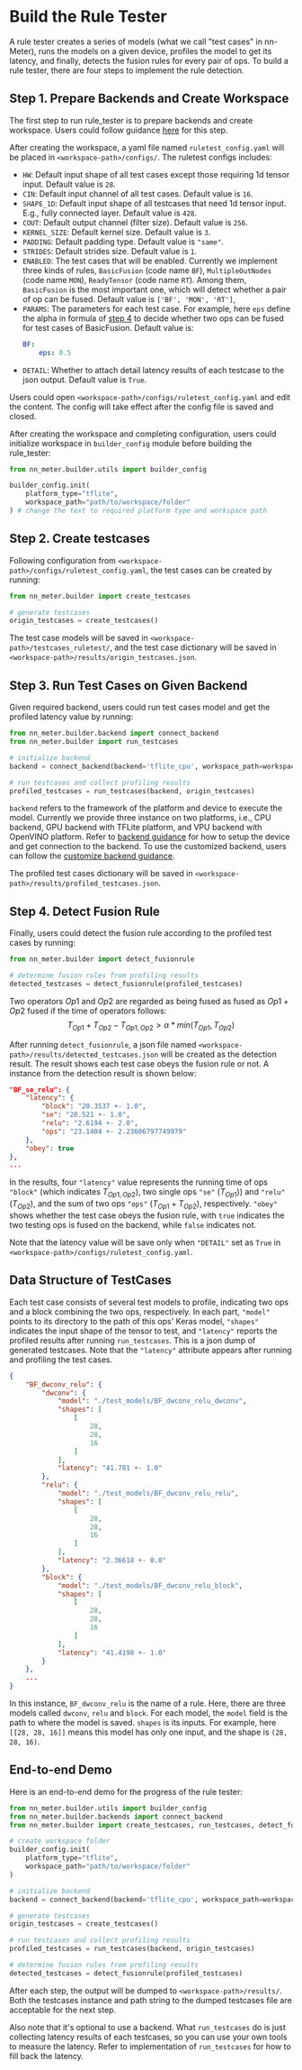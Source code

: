 # Build the Rule Tester

A rule tester creates a series of models (what we call "test cases" in nn-Meter), runs the models on a given device, profiles the model to get its latency, and finally, detects the fusion rules for every pair of ops. To build a rule tester, there are four steps to implement the rule detection.

## Step 1. Prepare Backends and Create Workspace

The first step to run rule_tester is to prepare backends and create workspace. Users could follow guidance [here](./backend.md) for this step.

After creating the workspace, a yaml file named `ruletest_config.yaml` will be placed in `<workspace-path>/configs/`. The ruletest configs includes:

- `HW`: Default input shape of all test cases except those requiring 1d tensor input. Default value is `28`.
- `CIN`: Default input channel of all test cases. Default value is `16`.
- `SHAPE_1D`: Default input shape of all testcases that need 1d tensor input. E.g., fully connected layer. Default value is `428`.
- `COUT`: Default output channel (filter size). Default value is `256`.
- `KERNEL_SIZE`: Default kernel size. Default value is `3`.
- `PADDING`: Default padding type. Default value is `"same"`.
- `STRIDES`: Default strides size. Default value is `1`.
- `ENABLED`: The test cases that will be enabled. Currently we implement three kinds of rules, `BasicFusion` (code name `BF`), `MultipleOutNodes` (code name `MON`), `ReadyTensor` (code name `RT`). Among them, `BasicFusion` is the most important one, which will detect whether a pair of op can be fused. Default value is `['BF', 'MON', 'RT']`,
- `PARAMS`: The parameters for each test case. For example, here `eps` define the alpha in formula of [step 4](#step-4-detect-fusion-rule) to decide whether two ops can be fused for test cases of BasicFusion. Default value is:
    ```yaml
    BF:
        eps: 0.5
    ```
- `DETAIL`: Whether to attach detail latency results of each testcase to the json output. Default value is `True`.

Users could open `<workspace-path>/configs/ruletest_config.yaml` and edit the content. The config will take effect after the config file is saved and closed.

After creating the workspace and completing configuration, users could initialize workspace in `builder_config` module before building the rule_tester:

```python
from nn_meter.builder.utils import builder_config

builder_config.init(
    platform_type="tflite", 
    workspace_path="path/to/workspace/folder"
) # change the text to required platform type and workspace path
```

## Step 2. Create testcases

Following configuration from `<workspace-path>/configs/ruletest_config.yaml`, the test cases can be created by running:

```python
from nn_meter.builder import create_testcases

# generate testcases
origin_testcases = create_testcases()
```

The test case models will be saved in `<workspace-path>/testcases_ruletest/`, and the test case dictionary will be saved in `<workspace-path>/results/origin_testcases.json`.

## Step 3. Run Test Cases on Given Backend

Given required backend, users could run test cases model and get the profiled latency value by running:

```python
from nn_meter.builder.backend import connect_backend
from nn_meter.builder import run_testcases

# initialize backend
backend = connect_backend(backend='tflite_cpu', workspace_path=workspace_path)

# run testcases and collect profiling results
profiled_testcases = run_testcases(backend, origin_testcases)
```
`backend` refers to the framework of the platform and device to execute the model. Currently we provide three instance on two platforms, i.e., CPU backend, GPU backend with TFLite platform, and VPU backend with OpenVINO platform. Refer to [backend guidance](./backend.md) for how to setup the device and get connection to the backend. To use the customized backend, users can follow the [customize backend guidance](./build_customized_backend.md).

The profiled test cases dictionary will be saved in `<workspace-path>/results/profiled_testcases.json`.

## Step 4. Detect Fusion Rule


Finally, users could detect the fusion rule according to the profiled test cases by running:


```python
from nn_meter.builder import detect_fusionrule

# determine fusion rules from profiling results
detected_testcases = detect_fusionrule(profiled_testcases)
```

Two operators $Op1$ and $Op2$ are regarded as being fused as fused as $Op1 +Op2$ fused if the time of operators follows:
$$
T_{Op1} + T_{Op2} - T_{Op1,Op2} > \alpha * min(T_{Op1}, T_{Op2})
$$

After running `detect_fusionrule`, a json file named `<workspace-path>/results/detected_testcases.json` will be created as the detection result. The result shows each test case obeys the fusion rule or not. A instance from the detection result is shown below:

```json
"BF_se_relu": {
    "latency": {
        "block": "20.3537 +- 1.0",
        "se": "20.521 +- 1.0",
        "relu": "2.6194 +- 2.0",
        "ops": "23.1404 +- 2.23606797749979"
    },
    "obey": true
},
...
```
In the results, four `"latency"` value represents the running time of ops `"block"` (which indicates $T_{Op1,Op2}$), two single ops `"se"` ($T_{Op1})$) and `"relu"` ($T_{Op2}$),  and the sum of two ops `"ops"` ($T_{Op1} + T_{Op2}$), respectively. `"obey"` shows whether the test case obeys the fusion rule, with `true` indicates the two testing ops is fused on the backend, while `false` indicates not.

Note that the latency value will be save only when `"DETAIL"` set as `True` in `<workspace-path>/configs/ruletest_config.yaml`.

## Data Structure of TestCases
Each test case consists of several test models to profile, indicating two ops and a block combining the two ops, respectively. In each part, `"model"` points to its directory to the path of this ops' Keras model, `"shapes"` indicates the input shape of the tensor to test, and `"latency"` reports the profiled results after running `run_testcases`. This is a json dump of generated testcases. Note that the `"latency"` attribute appears after running and profiling the test cases.

```json
{
    "BF_dwconv_relu": {
        "dwconv": {
            "model": "./test_models/BF_dwconv_relu_dwconv",
            "shapes": [
                [
                    28,
                    28,
                    16
                ]
            ],
            "latency": "41.781 +- 1.0"
        },
        "relu": {
            "model": "./test_models/BF_dwconv_relu_relu",
            "shapes": [
                [
                    28,
                    28,
                    16
                ]
            ],
            "latency": "2.36618 +- 0.0"
        },
        "block": {
            "model": "./test_models/BF_dwconv_relu_block",
            "shapes": [
                [
                    28,
                    28,
                    16
                ]
            ],
            "latency": "41.4198 +- 1.0"
        }
    },
    ...
}
```
In this instance, `BF_dwconv_relu` is the name of a rule. Here, there are three models called `dwconv`, `relu` and `block`. For each model, the `model` field is the path to where the model is saved. `shapes` is its inputs. For example, here `[[28, 28, 16]]` means this model has only one input, and the shape is `(28, 28, 16)`.

## End-to-end Demo
Here is an end-to-end demo for the progress of the rule tester:
```python
from nn_meter.builder.utils import builder_config
from nn_meter.builder.backends import connect_backend
from nn_meter.builder import create_testcases, run_testcases, detect_fusionrule

# create workspace folder
builder_config.init(
    platform_type="tflite", 
    workspace_path="path/to/workspace/folder"
)

# initialize backend
backend = connect_backend(backend='tflite_cpu', workspace_path=workspace_path)

# generate testcases
origin_testcases = create_testcases()

# run testcases and collect profiling results
profiled_testcases = run_testcases(backend, origin_testcases)

# determine fusion rules from profiling results
detected_testcases = detect_fusionrule(profiled_testcases)
```

After each step, the output will be dumped to `<workspace-path>/results/`. Both the testcases instance and path string to the dumped testcases file are acceptable for the next step.

Also note that it's optional to use a backend. What `run_testcases` do is just collecting latency results of each testcases, so you can use your own tools to measure the latency. Refer to implementation of `run_testcases` for how to fill back the latency.
